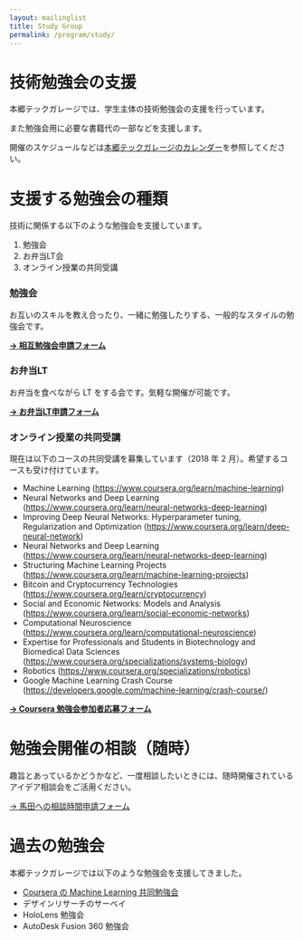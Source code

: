 ```yaml
---
layout: mailinglist
title: Study Group
permalink: /program/study/
---
```


# 技術勉強会の支援

本郷テックガレージでは、学生主体の技術勉強会の支援を行っています。

また勉強会用に必要な書籍代の一部などを支援します。

開催のスケジュールなどは[本郷テックガレージのカレンダー](../../calendar/)を参照してください。

# 支援する勉強会の種類

技術に関係する以下のような勉強会を支援しています。

1. 勉強会
1. お弁当LT会
1. オンライン授業の共同受講

### 勉強会

お互いのスキルを教え合ったり、一緒に勉強したりする、一般的なスタイルの勉強会です。

**[→ 相互勉強会申請フォーム](https://goo.gl/forms/XgzW4XZQ4qJ5ctbh2)**

### お弁当LT

お弁当を食べながら LT をする会です。気軽な開催が可能です。

**[-> お弁当LT申請フォーム](https://goo.gl/forms/doFyhoVDQwG4cKZc2)**

### オンライン授業の共同受講

現在は以下のコースの共同受講を募集しています（2018 年 2 月）。希望するコースも受け付けています。

- Machine Learning (https://www.coursera.org/learn/machine-learning)
- Neural Networks and Deep Learning (https://www.coursera.org/learn/neural-networks-deep-learning)
- Improving Deep Neural Networks: Hyperparameter tuning, Regularization and Optimization (https://www.coursera.org/learn/deep-neural-network)
- Neural Networks and Deep Learning (https://www.coursera.org/learn/neural-networks-deep-learning)
- Structuring Machine Learning Projects (https://www.coursera.org/learn/machine-learning-projects)
- Bitcoin and Cryptocurrency Technologies (https://www.coursera.org/learn/cryptocurrency)
- Social and Economic Networks: Models and Analysis (https://www.coursera.org/learn/social-economic-networks)
- Computational Neuroscience (https://www.coursera.org/learn/computational-neuroscience)
- Expertise for Professionals and Students in Biotechnology and Biomedical Data Sciences (https://www.coursera.org/specializations/systems-biology)
- Robotics (https://www.coursera.org/specializations/robotics)
- Google Machine Learning Crash Course (https://developers.google.com/machine-learning/crash-course/)

**[-> Coursera 勉強会参加者応募フォーム](https://goo.gl/forms/zKFkCSUvpLJ8BiIK2)**



# 勉強会開催の相談（随時）

趣旨とあっているかどうかなど、一度相談したいときには、随時開催されているアイデア相談会をご活用ください。

[-> 馬田への相談時間申請フォーム](https://calendly.com/umada/meet/)

# 過去の勉強会

本郷テックガレージでは以下のような勉強会を支援してきました。

- [Coursera の Machine Learning 共同勉強会](https://www.coursera.org/learn/machine-learning)
- デザインリサーチのサーベイ
- HoloLens 勉強会
- AutoDesk Fusion 360 勉強会

